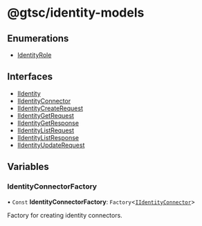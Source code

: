 # @gtsc/identity-models

## Enumerations

- [IdentityRole](enums/IdentityRole.md)

## Interfaces

- [IIdentity](interfaces/IIdentity.md)
- [IIdentityConnector](interfaces/IIdentityConnector.md)
- [IIdentityCreateRequest](interfaces/IIdentityCreateRequest.md)
- [IIdentityGetRequest](interfaces/IIdentityGetRequest.md)
- [IIdentityGetResponse](interfaces/IIdentityGetResponse.md)
- [IIdentityListRequest](interfaces/IIdentityListRequest.md)
- [IIdentityListResponse](interfaces/IIdentityListResponse.md)
- [IIdentityUpdateRequest](interfaces/IIdentityUpdateRequest.md)

## Variables

### IdentityConnectorFactory

• `Const` **IdentityConnectorFactory**: `Factory`\<[`IIdentityConnector`](interfaces/IIdentityConnector.md)\>

Factory for creating identity connectors.
